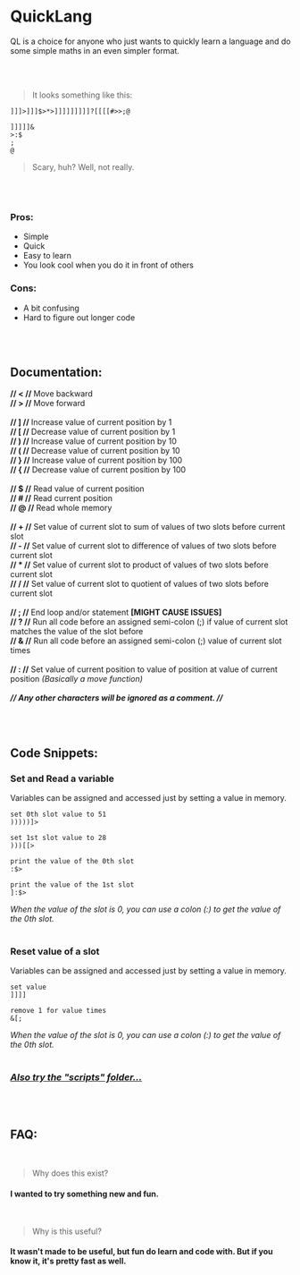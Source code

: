 # QuickLang

QL is a choice for anyone who just wants to quickly learn a language and do some simple maths in an even simpler format.

<br />
<br />

> It looks something like this:
```
]]]>]]]$>*>]]]]]]]]]?[[[[#>>;@

]]]]]&
>:$
;
@
```
> Scary, huh? Well, not really.

<br />
<br />

### Pros:
- Simple
- Quick
- Easy to learn
- You look cool when you do it in front of others

### Cons:
- A bit confusing
- Hard to figure out longer code

<br />
<br />

<!-- ## How does it work?

...

<br />
<br /> -->

## Documentation:

**// < //**   Move backward<br />
**// > //**   Move forward<br />
<br />
**// ] //**   Increase value of current position by 1<br />
**// [ //**   Decrease value of current position by 1<br />
**// ) //**   Increase value of current position by 10<br />
**// ( //**   Decrease value of current position by 10<br />
**// } //**   Increase value of current position by 100<br />
**// { //**   Decrease value of current position by 100<br />
<br />
**// $ //**   Read value of current position<br />
**// # //**   Read current position<br />
**// @ //**   Read whole memory<br />
<br />
**// + //**   Set value of current slot to sum of values of two slots before current slot<br />
**// - //**   Set value of current slot to difference of values of two slots before current slot<br />
**// \* //**   Set value of current slot to product of values of two slots before current slot<br />
**// / //**   Set value of current slot to quotient of values of two slots before current slot<br />
<br />
**// ; //**   End loop and/or statement **[MIGHT CAUSE ISSUES]**<br />
**// ? //**   Run all code before an assigned semi-colon (;) if value of current slot matches the value of the slot before<br />
**// & //**   Run all code before an assigned semi-colon (;) value of current slot times<br />
<br />
**// : //**   Set value of current position to value of position at value of current position *(Basically a move function)*<br />
<br />
***// Any other characters will be ignored as a comment. //***

<br />
<br />

## Code Snippets:

### Set and Read a variable
Variables can be assigned and accessed just by setting a value in memory.
```
set 0th slot value to 51
)))))]>

set 1st slot value to 28
)))[[>

print the value of the 0th slot
:$>

print the value of the 1st slot
]:$>
```
*When the value of the slot is 0, you can use a colon (:) to get the value of the 0th slot.*
<br />
<br />

### Reset value of a slot
Variables can be assigned and accessed just by setting a value in memory.
```
set value 
]]]]

remove 1 for value times
&[;
```
*When the value of the slot is 0, you can use a colon (:) to get the value of the 0th slot.*
<br />
<br />

<!-- Next snippet goes here -->

### [*Also try the "scripts" folder...*](https://github.com/kubgus/QuickLang/tree/master/scripts)

<br />
<br />

## FAQ:
<br />

> Why does this exist?<br />

#### I wanted to try something new and fun.

<br />

> Why is this useful?<br />

#### It wasn't made to be useful, but fun do learn and code with. But if you know it, it's pretty fast as well.

<br />